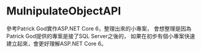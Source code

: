 # MulnipulateObjectAPI
參考Patrick God實作ASP.NET Core 6，整理出來的小專案，
會想整理是因為Patrick God提供的專案是接了SQL Server之後的，
如果在初步有個小專案快速建立起來，會更好理解ASP.NET Core 6。
